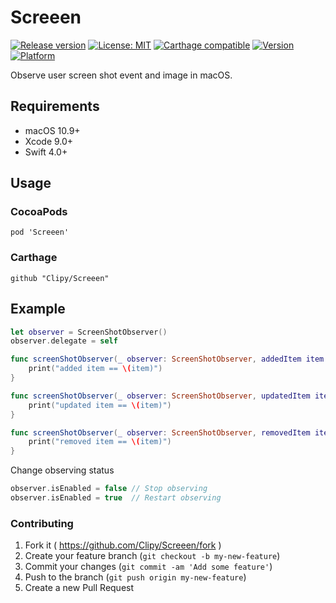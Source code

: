 # Screeen
[![Release version](https://img.shields.io/github/release/Clipy/Screeen.svg)](https://github.com/Clipy/Screeen/releases/latest)
[![License: MIT](https://img.shields.io/github/license/Clipy/Screeen.svg)](https://github.com/Clipy/Screeen/blob/master/LICENSE)
[![Carthage compatible](https://img.shields.io/badge/Carthage-compatible-4BC51D.svg?style=flat)](https://github.com/Carthage/Carthage)
[![Version](https://img.shields.io/cocoapods/v/Screeen.svg)](http://cocoadocs.org/docsets/Screeen)
[![Platform](https://img.shields.io/cocoapods/p/Screeen.svg)](http://cocoadocs.org/docsets/Screeen)

Observe user screen shot event and image in macOS.

## Requirements
- macOS 10.9+
- Xcode 9.0+
- Swift 4.0+

## Usage
### CocoaPods
```
pod 'Screeen'
```

### Carthage
```
github "Clipy/Screeen"
```

## Example
```swift
let observer = ScreenShotObserver()
observer.delegate = self
```

```swift
func screenShotObserver(_ observer: ScreenShotObserver, addedItem item: NSMetadataItem) {
    print("added item == \(item)")
}

func screenShotObserver(_ observer: ScreenShotObserver, updatedItem item: NSMetadataItem) {
    print("updated item == \(item)")
}

func screenShotObserver(_ observer: ScreenShotObserver, removedItem item: NSMetadataItem) {
    print("removed item == \(item)")
}
```

Change observing status
```swift
observer.isEnabled = false // Stop observing
observer.isEnabled = true  // Restart observing
```

### Contributing
1. Fork it ( https://github.com/Clipy/Screeen/fork )
2. Create your feature branch (`git checkout -b my-new-feature`)
3. Commit your changes (`git commit -am 'Add some feature'`)
4. Push to the branch (`git push origin my-new-feature`)
5. Create a new Pull Request
